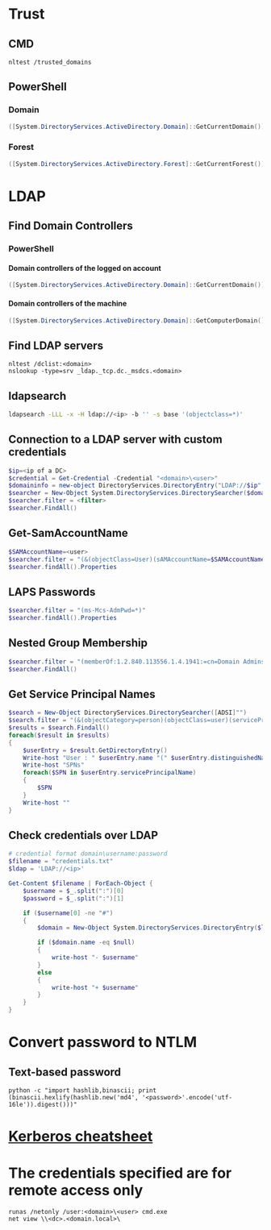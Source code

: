 # Trust
## CMD
```batchfile
nltest /trusted_domains
```
## PowerShell
### Domain
```powershell
([System.DirectoryServices.ActiveDirectory.Domain]::GetCurrentDomain()).GetAllTrustRelationships()
```
### Forest
```powershell
([System.DirectoryServices.ActiveDirectory.Forest]::GetCurrentForest()).GetAllTrustRelationships()
```

# LDAP

## Find Domain Controllers
### PowerShell
#### Domain controllers of the logged on account
```powershell
([System.DirectoryServices.ActiveDirectory.Domain]::GetCurrentDomain()).DomainControllers
```

#### Domain controllers of the machine
```powershell
([System.DirectoryServices.ActiveDirectory.Domain]::GetComputerDomain()).DomainControllers
```

## Find LDAP servers

```batchfile
nltest /dclist:<domain>
nslookup -type=srv _ldap._tcp.dc._msdcs.<domain>
```

## ldapsearch
```sh
ldapsearch -LLL -x -H ldap://<ip> -b '' -s base '(objectclass=*)'
```

## Connection to a LDAP server with custom credentials 
```powershell
$ip=<ip of a DC>
$credential = Get-Credential -Credential "<domain>\<user>"
$domaininfo = new-object DirectoryServices.DirectoryEntry("LDAP://$ip",$($credential.UserName),$($credential.GetNetworkCredential().password))
$searcher = New-Object System.DirectoryServices.DirectorySearcher($domaininfo)
$searcher.filter = <filter>
$searcher.FindAll()
```

## Get-SamAccountName
```powershell
$SAMAccountName=<user>
$searcher.filter = "(&(objectClass=User)(sAMAccountName=$SAMAccountName))"
$searcher.findAll().Properties
```
## LAPS Passwords
```powershell
$searcher.filter = "(ms-Mcs-AdmPwd=*)"
$searcher.findAll().Properties
```

## Nested Group Membership
```powershell
$searcher.filter = "(memberOf:1.2.840.113556.1.4.1941:=cn=Domain Admins,cn=Users,dc=example,dc=com)"
$searcher.FindAll()
```

## Get Service Principal Names
```powershell
$search = New-Object DirectoryServices.DirectorySearcher([ADSI]"")
$search.filter = "(&(objectCategory=person)(objectClass=user)(servicePrincipalName=*))"
$results = $search.Findall()
foreach($result in $results)
{
	$userEntry = $result.GetDirectoryEntry()
	Write-host "User : " $userEntry.name "(" $userEntry.distinguishedName ")"
	Write-host "SPNs"        
	foreach($SPN in $userEntry.servicePrincipalName)
	{
		$SPN       
	}
	Write-host ""
}
```

## Check credentials over LDAP
```powershell
# credential format domain\username:password
$filename = "credentials.txt"
$ldap = 'LDAP://<ip>'

Get-Content $filename | ForEach-Object {
	$username = $_.split(":")[0]
	$password = $_.split(":")[1]

	if ($username[0] -ne "#")
	{
		$domain = New-Object System.DirectoryServices.DirectoryEntry($ldap,$username,$password)

		if ($domain.name -eq $null)
		{
			write-host "- $username"
		}
		else
		{
			write-host "+ $username"
		}
	}
}
```

#  Convert password to NTLM

## Text-based password
```console
python -c "import hashlib,binascii; print (binascii.hexlify(hashlib.new('md4', '<password>'.encode('utf-16le')).digest()))"
```

# [Kerberos cheatsheet](https://github.com/okazymyrov/piki/blob/master/kerberos_attacks_cheatsheet.md)

#  The credentials specified are for remote access only
```batchfile
runas /netonly /user:<domain>\<user> cmd.exe
net view \\<dc>.<domain.local>\
```
